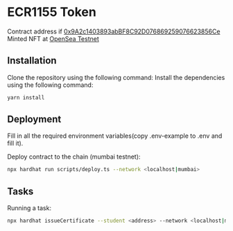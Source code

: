 # ECR1155 Token

Contract address if [0x9A2c1403893abBF8C92D076869259076623856Ce](https://mumbai.polygonscan.com/address/0x9A2c1403893abBF8C92D076869259076623856Ce)
Minted NFT at [OpenSea Testnet](https://testnets.opensea.io/assets/mumbai/0x9a2c1403893abbf8c92d076869259076623856ce/1)

## Installation

Clone the repository using the following command:
Install the dependencies using the following command:

```bash
yarn install
```

## Deployment

Fill in all the required environment variables(copy .env-example to .env and fill it).

Deploy contract to the chain (mumbai testnet):

```bash
npx hardhat run scripts/deploy.ts --network <localhost|mumbai>
```

## Tasks

Running a task:

```bash
npx hardhat issueCertificate --student <address> --network <localhost|mumbai>
```
